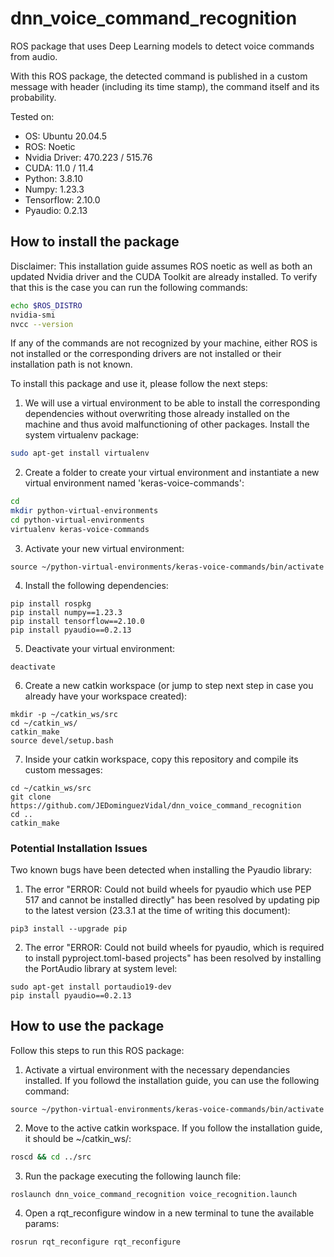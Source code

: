 # dnn_voice_command_recognition

ROS package that uses Deep Learning models to detect voice commands from audio.

With this ROS package, the detected command is published in a custom message with header (including its time stamp), the command itself and its probability.

Tested on:
* OS: Ubuntu 20.04.5
* ROS: Noetic
* Nvidia Driver: 470.223 / 515.76
* CUDA: 11.0 / 11.4
* Python: 3.8.10
* Numpy: 1.23.3
* Tensorflow: 2.10.0
* Pyaudio: 0.2.13


## How to install the package

Disclaimer: This installation guide assumes ROS noetic as well as both an updated Nvidia driver and the CUDA Toolkit are already installed. To verify that this is the case you can run the following commands:
```bash
echo $ROS_DISTRO
nvidia-smi
nvcc --version
```
If any of the commands are not recognized by your machine, either ROS is not installed or the corresponding drivers are not installed or their installation path is not known.

To install this package and use it, please follow the next steps:

1. We will use a virtual environment to be able to install the corresponding dependencies without overwriting those already installed on the machine and thus avoid malfunctioning of other packages. Install the system virtualenv package: 
```bash
sudo apt-get install virtualenv
```

2. Create a folder to create your virtual environment and instantiate a new virtual environment named 'keras-voice-commands':
```bash
cd
mkdir python-virtual-environments
cd python-virtual-environments
virtualenv keras-voice-commands
```

3. Activate your new virtual environment:

```
source ~/python-virtual-environments/keras-voice-commands/bin/activate
```

4. Install the following dependencies:
```
pip install rospkg
pip install numpy==1.23.3
pip install tensorflow==2.10.0
pip install pyaudio==0.2.13
```

5. Deactivate your virtual environment:
```
deactivate
```

6. Create a new catkin workspace (or jump to step next step in case you already have your workspace created):
```
mkdir -p ~/catkin_ws/src
cd ~/catkin_ws/
catkin_make
source devel/setup.bash
```

7. Inside your catkin workspace, copy this repository and compile its custom messages:
```
cd ~/catkin_ws/src
git clone https://github.com/JEDominguezVidal/dnn_voice_command_recognition
cd ..
catkin_make
```


### Potential Installation Issues
Two known bugs have been detected when installing the Pyaudio library:
1. The error "ERROR: Could not build wheels for pyaudio which use PEP 517 and cannot be installed directly" has been resolved by updating pip to the latest version (23.3.1 at the time of writing this document):
```
pip3 install --upgrade pip
```

2. The error "ERROR: Could not build wheels for pyaudio, which is required to install pyproject.toml-based projects" has been resolved by installing the PortAudio library at system level:
```
sudo apt-get install portaudio19-dev
pip install pyaudio==0.2.13
```



## How to use the package

Follow this steps to run this ROS package:

1. Activate a virtual environment with the necessary dependancies installed. If you followd the installation guide, you can use the following command:
```
source ~/python-virtual-environments/keras-voice-commands/bin/activate
```

2. Move to the active catkin workspace. If you follow the installation guide, it should be ~/catkin_ws/:
```bash
roscd && cd ../src
```

3. Run the package executing the following launch file:
```
roslaunch dnn_voice_command_recognition voice_recognition.launch
```

4. Open a rqt_reconfigure window in a new terminal to tune the available params:
```
rosrun rqt_reconfigure rqt_reconfigure
```

